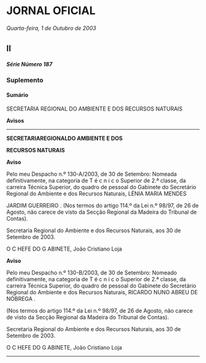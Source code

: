 # JORNAL OFICIAL

###### Quarta-feira, 1 de Outubro de 2003

## II

##### Série Número 187

### **Suplemento**

#### **Sumário**

SECRETARIA REGIONAL DO AMBIENTE E DOS RECURSOS NATURAIS

**Avisos**




---

**SECRETARIAREGIONALDO AMBIENTE E DOS**

**RECURSOS NATURAIS**


**Aviso**


Pelo meu Despacho n.º 130-A/2003, de 30 de Setembro:
Nomeada definitivamente, na categoria de T é c n i c o
Superior de 2.ª classe, da carreira Técnica Superior, do
quadro de pessoal do Gabinete do Secretário Regional do
Ambiente e dos Recursos Naturais, LÉNIA MARIA MENDES

JARDIM GUERREIRO .
(Nos termos do artigo 114.º da Lei n.º 98/97, de 26 de
Agosto, não carece de visto da Secção Regional da Madeira
do Tribunal de Contas).


Secretaria Regional do Ambiente e dos Recursos
Naturais, aos 30 de Setembro de 2003.


O C HEFE DO G ABINETE, João Cristiano Loja



**Aviso**


Pelo meu Despacho n.º 130-B/2003, de 30 de Setembro:
Nomeado definitivamente, na categoria de T é c n i c o
Superior de 2.ª classe, da carreira Técnica Superior, do
quadro de pessoal do Gabinete do Secretário Regional do
Ambiente e dos Recursos Naturais, RICARDO NUNO ABREU
DE NÓBREGA .

(Nos termos do artigo 114.º da Lei n.º 98/97, de 26 de
Agosto, não carece de visto da Secção Regional da Madeira
do Tribunal de Contas).


Secretaria Regional do Ambiente e dos Recursos
Naturais, aos 30 de Setembro de 2003.


O C HEFE DO G ABINETE, João Cristiano Loja




---
